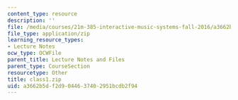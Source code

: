 ```yaml
---
content_type: resource
description: ''
file: /media/courses/21m-385-interactive-music-systems-fall-2016/a3662b5df2d9044637402951bcdb2f94_class1.zip
file_type: application/zip
learning_resource_types:
- Lecture Notes
ocw_type: OCWFile
parent_title: Lecture Notes and Files
parent_type: CourseSection
resourcetype: Other
title: class1.zip
uid: a3662b5d-f2d9-0446-3740-2951bcdb2f94
---
```

